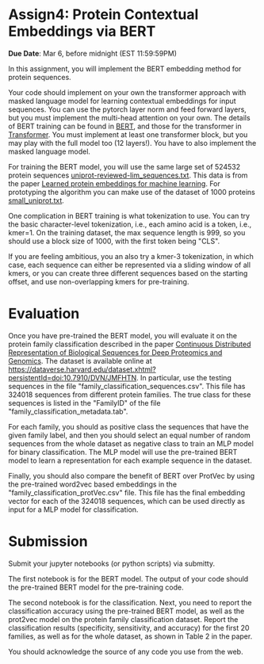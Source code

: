 <!--
.. title: CSCI4949-6969 Assign4
.. slug: mlib_assign4
.. date: 2022-02-25 19:00:31 UTC-04:00
.. tags: 
.. category: 
.. link: 
.. description: 
.. has_math: True
.. type: text
-->


# Assign4: Protein Contextual Embeddings via BERT

**Due Date**: Mar 6, before midnight (EST 11:59:59PM)

In this assignment, you will implement the BERT embedding method for protein
sequences.

Your code should implement on your own the transformer approach with masked
language model for learning contextual embeddings for input sequences. You
can use the pytorch layer norm and feed forward layers, but you must
implement the multi-head attention on your own. The details of BERT training
can be found in [BERT](https://arxiv.org/abs/1810.04805), and those for the
transformer in [Transformer](https://arxiv.org/abs/1706.03762). You must
implement at least one transformer block, but you may play with the full
model too (12 layers!). You have to also implement the masked language
model.

For training  the BERT model, you will use the same large set of 524532 protein sequences
[uniprot-reviewed-lim_sequences.txt](http://www.cs.rpi.edu/~zaki/MLIB/data/uniprot-reviewed-lim_sequences.txt). This data is from the paper
[Learned
protein embeddings for machine learning](https://www.ncbi.nlm.nih.gov/pmc/articles/PMC6061698).
For prototyping the algorithm you can make use of the dataset of 1000 proteins
[small_uniprot.txt](http://www.cs.rpi.edu/~zaki/MLIB/data/small_uniprot.txt). 


One complication in BERT training is what tokenization to use. You can try
the basic character-level tokenization, i.e., each amino acid is a token,
i.e., kmer=1. On the training dataset, the max sequence length is 999, so
you should use a block size of 1000, with the first token being "CLS". 

If you are feeling ambitious, you an also try a kmer-3 tokenization, in
which case, each sequence can either be represented via a sliding window of
all kmers, or you can create three different sequences based on the starting
offset, and use non-overlapping kmers for pre-training.

# Evaluation

Once you have pre-trained the BERT model, you will evaluate it on the
protein family classification described in the paper [Continuous Distributed
Representation of Biological Sequences for Deep Proteomics and
Genomics](https://journals.plos.org/plosone/article?id=10.1371/journal.pone.0141287).
The dataset is available online at
<https://dataverse.harvard.edu/dataset.xhtml?persistentId=doi:10.7910/DVN/JMFHTN>.
In particular, use the testing sequences in the file
"family_classification_sequences.csv". This file has 324018 sequences from
different protein families. The true class for these sequences is listed in
the "FamilyID" of the file "family_classification_metadata.tab". 

For each family, you should as positive class the sequences that have the
given family label, and then you should select an equal number of random
sequences from the whole dataset as negative class to train an MLP model for
binary classification. The MLP model will use the pre-trained BERT model to
learn a representation for each example sequence in the dataset.

Finally, you should also compare the benefit of BERT over ProtVec by using
the pre-trained word2vec based embeddings in the
"family_classification_protVec.csv"
file.  This file has the final embedding vector for each of the 324018
sequences, which can be used directly as input for a MLP model for
classification.


# Submission

Submit your jupyter notebooks (or python scripts) via submitty. 

The first notebook is for the BERT model.
The output of your code should the pre-trained BERT model for the
pre-training code.  

The second notebook is for the classification.
Next, you need to report the classification accuracy
using the pre-trained BERT model, as well as the prot2vec model on the
protein family classification dataset. Report the classification results
(specificity, sensitivity, and accuracy) for the first 20 families, 
as well as for the whole dataset, as shown in Table 2
in the paper.


You should acknowledge the source of any code you use from the web.
